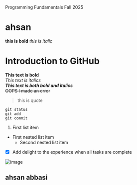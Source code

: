 Programming Fundamentals Fall 2025
# ahsan
**this is bold**
_this is italic_
# Introduction to GitHub
 **This text is bold**\
 *This text is italics*\
 ***This text is both bold and italics***\
 ~~OOPS I made an error~~

 > this is  quote

```
git status
git add
git commit

```

1. First list item
 - First nested list item
    - Second nested list item
  
- [X] Add delight to the experience when all tasks are complete

![image](https://myoctocat.com/assets/images/base-octocat.svg)



## ahsan abbasi
